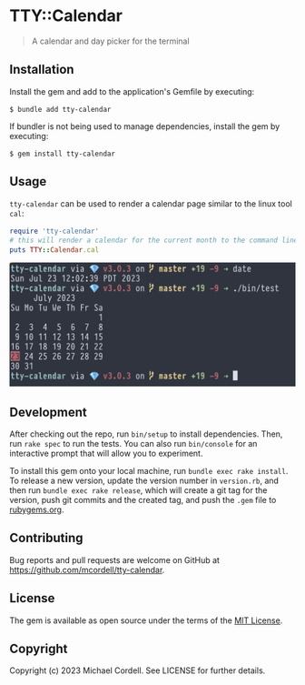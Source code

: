 # TTY::Calendar

> A calendar and day picker for the terminal

## Installation

Install the gem and add to the application's Gemfile by executing:

    $ bundle add tty-calendar

If bundler is not being used to manage dependencies, install the gem by executing:

    $ gem install tty-calendar

## Usage

`tty-calendar` can be used to render a calendar page similar to the linux tool `cal`:

```ruby
require 'tty-calendar'
# this will render a calendar for the current month to the command line
puts TTY::Calendar.cal
```

![cal screenshot](./_doc/cal-screenshot.png) 

## Development

After checking out the repo, run `bin/setup` to install dependencies. Then, run `rake spec` to run the tests. You can also run `bin/console` for an interactive prompt that will allow you to experiment.

To install this gem onto your local machine, run `bundle exec rake install`. To release a new version, update the version number in `version.rb`, and then run `bundle exec rake release`, which will create a git tag for the version, push git commits and the created tag, and push the `.gem` file to [rubygems.org](https://rubygems.org).

## Contributing

Bug reports and pull requests are welcome on GitHub at https://github.com/mcordell/tty-calendar.

## License

The gem is available as open source under the terms of the [MIT License](https://opensource.org/license/mit/).

## Copyright

Copyright (c) 2023 Michael Cordell. See LICENSE for further details.
